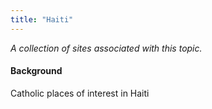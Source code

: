 ```yaml
---
title: "Haiti"
---
```



*A collection of sites associated with this topic.*

#### Background

Catholic places of interest in Haiti


